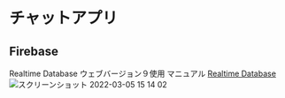 # チャットアプリ

## Firebase

Realtime Database ウェブバージョン９使用
マニュアル [Realtime Database](https://firebase.google.com/docs/database/web/start?hl=ja)
![スクリーンショット 2022-03-05 15 14 02](https://user-images.githubusercontent.com/70996914/156870942-f74c700f-ee4f-43a7-b674-d39c7a248f1f.png)
